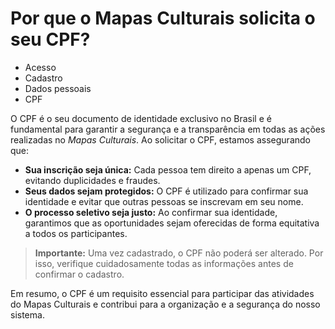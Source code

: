 # Por que o Mapas Culturais solicita o seu CPF?

- Acesso
- Cadastro
- Dados pessoais
- CPF

O CPF é o seu documento de identidade exclusivo no Brasil e é fundamental para garantir a segurança e a transparência em todas as ações realizadas no *Mapas Culturais*. Ao solicitar o CPF, estamos assegurando que:

* **Sua inscrição seja única:** Cada pessoa tem direito a apenas um CPF, evitando duplicidades e fraudes.
* **Seus dados sejam protegidos:** O CPF é utilizado para confirmar sua identidade e evitar que outras pessoas se inscrevam em seu nome.
* **O processo seletivo seja justo:** Ao confirmar sua identidade, garantimos que as oportunidades sejam oferecidas de forma equitativa a todos os participantes.

> **Importante:** Uma vez cadastrado, o CPF não poderá ser alterado. Por isso, verifique cuidadosamente todas as informações antes de confirmar o cadastro.

Em resumo, o CPF é um requisito essencial para participar das atividades do Mapas Culturais e contribui para a organização e a segurança do nosso sistema.